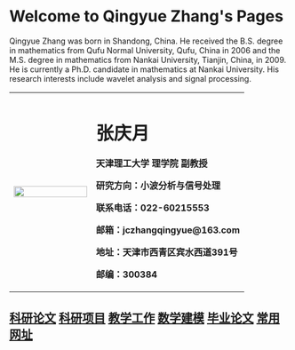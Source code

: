 # Welcome to Qingyue Zhang's Pages

Qingyue Zhang was born in Shandong, China. He received the B.S. degree
in mathematics from Qufu Normal University, Qufu, China in 2006
and the M.S. degree in mathematics from Nankai University, Tianjin, China,
in 2009. He is currently a Ph.D. candidate in mathematics at Nankai University.
His research interests include wavelet analysis and signal processing.

<table border="0">
  <tr>
    <td width="35%">
      <img src="qingyue-zhang.github.io/qingyuezhang.jpg" width="100%">      
    </td>
    <td width="65%">
      <h1>张庆月</h1>
      <p><b>天津理工大学 理学院 副教授</b></p>
      <p><b>研究方向：小波分析与信号处理</b></p>
      <p><b>联系电话：022-60215553</b></p>
      <p><b>邮箱：jczhangqingyue@163.com</b></p>
      <p><b>地址：天津市西青区宾水西道391号</b></p>
      <p><b>邮编：300384</b></p>
    </td>
  </tr>
</table>

## <a href="/paper.html">科研论文</a>    <a href="/project.html">科研项目</a>    <a href="/teach.html">教学工作</a>    <a href="/model.html">数学建模</a>    <a href="/thesis.html">毕业论文</a>    <a href="/link.html">常用网址</a>    

